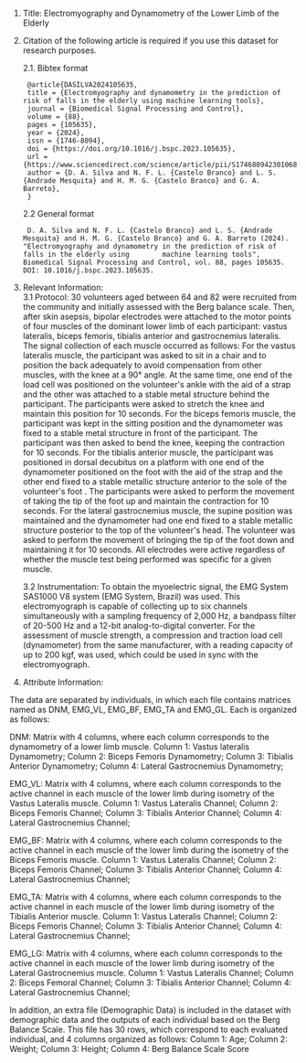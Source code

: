 1. Title: Electromyography and Dynamometry of the Lower Limb of the Elderly

2. Citation of the following article is required if you use this dataset for research purposes.

	2.1. Bibtex format

		@article{DASILVA2024105635,
		title = {Electromyography and dynamometry in the prediction of risk of falls in the elderly using machine learning tools},
		journal = {Biomedical Signal Processing and Control},
		volume = {88},
		pages = {105635},
		year = {2024},
		issn = {1746-8094},
		doi = {https://doi.org/10.1016/j.bspc.2023.105635},
		url = {https://www.sciencedirect.com/science/article/pii/S1746809423010686},
		author = {D. A. Silva and N. F. L. {Castelo Branco} and L. S. {Andrade Mesquita} and H. M. G. {Castelo Branco} and G. A. Barreto},
		}

	2.2 General format

		D. A. Silva and N. F. L. {Castelo Branco} and L. S. {Andrade Mesquita} and H. M. G. {Castelo Branco} and G. A. Barreto (2024). "Electromyography and dynamometry in the prediction of risk of falls in the elderly using 		machine learning tools", Biomedical Signal Processing and Control, vol. 88, pages 105635. DOI: 10.1016/j.bspc.2023.105635.

3. Relevant Information:   
   3.1 Protocol:
       30 volunteers aged between 64 and 82 were recruited from the community and initially assessed with the Berg balance scale. Then, after skin asepsis, bipolar electrodes were attached to the motor points of four muscles of the dominant lower limb of each participant: vastus lateralis, biceps femoris, tibialis anterior and gastrocnemius lateralis. The signal collection of each muscle occurred as follows:
	For the vastus lateralis muscle, the participant was asked to sit in a chair and to position the back adequately to avoid compensation from other muscles, with the knee at a 90° angle. At the same time, one end of the load cell was positioned on the volunteer's ankle with the aid of a strap and the other was attached to a stable metal structure behind the participant. The participants were asked to stretch the knee and maintain this position for 10 seconds.
	For the biceps femoris muscle, the participant was kept in the sitting position and the dynamometer was fixed to a stable metal structure in front of the participant. The participant was then asked to bend the knee, keeping the contraction for 10 seconds.
	For the tibialis anterior muscle, the participant was positioned in dorsal decubitus on a platform with one end of the dynamometer positioned on the foot with the aid of the strap and the other end fixed to a stable metallic structure anterior to the sole of the volunteer's foot . The participants were asked to perform the movement of taking the tip of the foot up and maintain the contraction for 10 seconds.
	For the lateral gastrocnemius muscle, the supine position was maintained and the dynamometer had one end fixed to a stable metallic structure posterior to the top of the volunteer's head. The volunteer was asked to perform the movement of bringing the tip of the foot down and maintaining it for 10 seconds.
	All electrodes were active regardless of whether the muscle test being performed was specific for a given muscle.

   3.2 Instrumentation:
       To obtain the myoelectric signal, the EMG System SAS1000 V8 system (EMG System, Brazil) was used. This electromyograph is capable of collecting up to six channels simultaneously with a sampling frequency of 2,000 Hz, a bandpass filter of 20-500 Hz and a 12-bit analog-to-digital converter. For the assessment of muscle strength, a compression and traction load cell (dynamometer) from the same manufacturer, with a reading capacity of up to 200 kgf, was used, which could be used in sync with the electromyograph.


4. Attribute Information:

The data are separated by individuals, in which each file contains matrices named as DNM, EMG_VL, EMG_BF, EMG_TA and EMG_GL. Each is organized as follows:

DNM:
Matrix with 4 columns, where each column corresponds to the dynamometry of a lower limb muscle.
Column 1: Vastus lateralis Dynamometry;
Column 2: Biceps Femoris Dynamometry;
Column 3: Tibialis Anterior Dynamometry;
Column 4: Lateral Gastrocnemius Dynamometry;

EMG_VL:
Matrix with 4 columns, where each column corresponds to the active channel in each muscle of the lower limb during isometry of the Vastus Lateralis muscle.
Column 1: Vastus Lateralis Channel;
Column 2: Biceps Femoris Channel;
Column 3: Tibialis Anterior Channel;
Column 4: Lateral Gastrocnemius Channel;

EMG_BF:
Matrix with 4 columns, where each column corresponds to the active channel in each muscle of the lower limb during the isometry of the Biceps Femoris muscle.
Column 1: Vastus Lateralis Channel;
Column 2: Biceps Femoris Channel;
Column 3: Tibialis Anterior Channel;
Column 4: Lateral Gastrocnemius Channel;

EMG_TA:
Matrix with 4 columns, where each column corresponds to the active channel in each muscle of the lower limb during isometry of the Tibialis Anterior muscle.
Column 1: Vastus Lateralis Channel;
Column 2: Biceps Femoris Channel;
Column 3: Tibialis Anterior Channel;
Column 4: Lateral Gastrocnemius Channel;

EMG_LG:
Matrix with 4 columns, where each column corresponds to the active channel in each muscle of the lower limb during isometry of the Lateral Gastrocnemius muscle.
Column 1: Vastus Lateralis Channel;
Column 2: Biceps Femoral Channel;
Column 3: Tibialis Anterior Channel;
Column 4: Lateral Gastrocnemius Channel;


In addition, an extra file (Demographic Data) is included in the dataset with demographic data and the outputs of each individual based on the Berg Balance Scale. This file has 30 rows, which correspond to each evaluated individual, and 4 columns organized as follows:
Column 1: Age;
Column 2: Weight;
Column 3: Height;
Column 4: Berg Balance Scale Score
